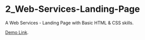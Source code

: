 # 2_Web-Services-Landing-Page
A Web Services - Landing Page with Basic HTML & CSS skills.

  [Demo Link](HakanOzdemir85.github.io/2_Web-Services-Landing-Page/).
